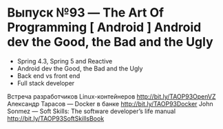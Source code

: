 # Выпуск №93 — The Art Of Programming [ Android ] Android dev the Good, the Bad and the Ugly

+ Spring 4.3, Spring 5 and Reactive
+ Android dev the Good, the Bad and the Ugly
+ Back end vs front end
+ Full stack developer 

Встреча разработчиков Linux-контейнеров http://bit.ly/TAOP93OpenVZ
Александр Тарасов — Docker в банке http://bit.ly/TAOP93Docker
John Sonmez — Soft Skills: The software developer’s life manual http://bit.ly/TAOP93SoftSkillsBook